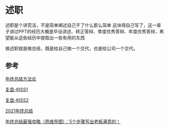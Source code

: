 # 述职
述职是个讲究活，不是简单阐述自己干了什么那么简单
这块得自己写了，这一辈子讲过PPT的经历大概是毕设讲述、转正答辩、季度优秀答辩、年度优秀答辩，希望能从这些经历中提取出一些有用的东西

做述职就是做总结，既是给自己做一个交代，也是给公司一个交代。

## 参考
[年终总结方法论](https://www.ncss.cn/ncss/zt/nzzj.shtml)

[复盘-KISS1](https://blog.csdn.net/sunyejia/article/details/86530937)

[复盘-KISS2](https://www.wlcbw.com/50945.html)

[2021年终总结](https://www.yuque.com/realsky/anything/begd65)

[年终总结最强攻略（思维导图）：5个步骤写出老板满意的！](https://www.shixunying.com/26804.html)